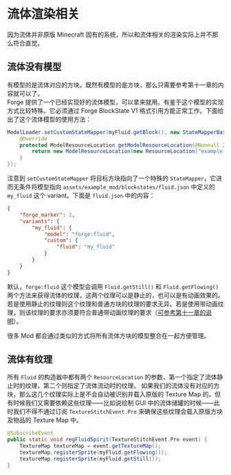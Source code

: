 # 流体渲染相关

因为流体并非原版 Minecraft 固有的系统，所以和流体相关的渲染实际上并不那么符合直觉。

## 流体没有模型

有模型的是流体对应的方块。既然有模型的是方块，那么只需要参考第十一章的内容就可以了。  
Forge 提供了一个已经实现好的流体模型，可以拿来就用。有鉴于这个模型的实现方式比较特殊，它必须通过 Forge BlockState V1 格式引用方能正常工作。下面给出了这个流体模型的使用方法：

```java
ModelLoader.setCustomStateMapper(myFluid.getBlock(), new StateMapperBase() {
    @Override
    protected ModelResourceLocation getModelResourceLocation(@Nonnull IBlockState state) {
        return new ModelResourceLocation(new ResourceLocation("example_mod", "fluid"), "my_fluid");
    }
});
```

注意到 `setCustomStateMapper` 将目标方块指向了一个特殊的 `StateMapper`，它进而无条件将模型指向 `assets/example_mod/blockstates/fluid.json` 中定义的 `my_fluid` 这个 variant。下面是 `fluid.json` 中的内容：

```json
{
    "forge_marker": 1,
    "variants": {
        "my_fluid": {
            "model": "forge:fluid",
            "custom": {
                "fluid": "my_fluid"
            }
        }
    }
}
```

默认，`forge:fluid` 这个模型会调用 `Fluid.getStill()` 和 `Fluid.getFlowing()` 两个方法来获得流体的纹理，这两个纹理可以是静止的，也可以是有动画效果的。若是使用静止的纹理则这个纹理和普通方块的纹理的要求无异。若是使用带动画纹理，则该纹理的要求亦须要符合普通带动画纹理的要求（[可参考第十一章的说明](../chapter-11/baked/texture.md)）。

很多 Mod 都会通过类似的方式将所有流体方块的模型整合在一起方便管理。

## 流体有纹理

所有 `Fluid` 的构造器中都有两个 `ResourceLocation` 的参数，第一个指定了流体静止时的纹理，第二个则指定了流体流动时的纹理。
如果我们的流体没有对应的方块，那么这几个纹理实际上是不会自动被识别并载入原版的 Texture Map 的。但有时候我们又需要依赖这些纹理——比如说绘制 GUI 中的流体储罐的时候——此时我们不得不通过订阅 `TextureStitchEvent.Pre` 来确保这些纹理会载入原版方块及物品的 Texture Map 中。

```java
@SubscribeEvent
public static void regFluidSpirit(TextureStitchEvent.Pre event) {
    TextureMap textureMap = event.getTextureMap();
    textureMap.registerSprite(myFluid.getFlowing());
    textureMap.registerSprite(myFluid.getStill());
}
```
